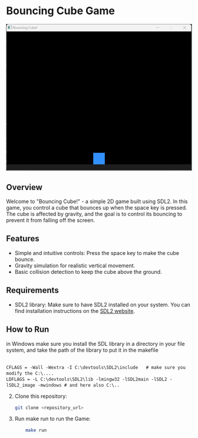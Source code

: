 # Bouncing Cube Game


![Bouncing Cube Logo](image/bouncing.png)

## Overview

Welcome to "Bouncing Cube!" - a simple 2D game built using SDL2. In this game, you control a cube that bounces up when the space key is pressed. The cube is affected by gravity, and the goal is to control its bouncing to prevent it from falling off the screen.

## Features

- Simple and intuitive controls: Press the space key to make the cube bounce.
- Gravity simulation for realistic vertical movement.
- Basic collision detection to keep the cube above the ground.

## Requirements

- SDL2 library: Make sure to have SDL2 installed on your system. You can find installation instructions on the [SDL2 website](https://wiki.libsdl.org/Installation).

## How to Run
in Windows make sure you install the SDL library in a directory in your file system,
and take the path of the library to put it in the makefile 

```

CFLAGS = -Wall -Wextra -I C:\devtools\SDL2\include   # make sure you modify the C:\....
LDFLAGS = -L C:\devtools\SDL2\lib -lmingw32 -lSDL2main -lSDL2 -lSDL2_image -mwindows # and here also C:\..

```

2. Clone this repository:

   ```bash
   git clone <repository_url>
   ```   
3. Run make run to run the Game:
    ```bash
        make run
    ```
